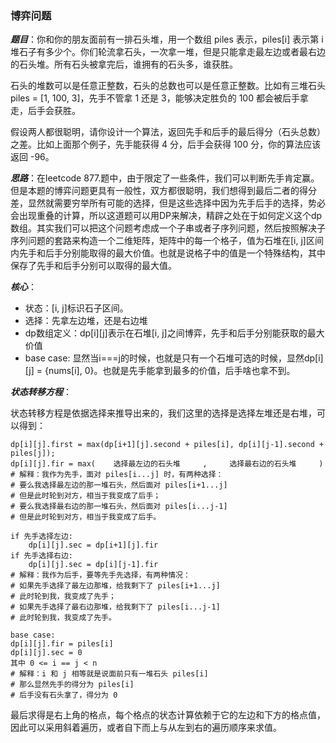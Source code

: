 ### 博弈问题
***题目***：你和你的朋友面前有一排石头堆，用一个数组 piles 表示，piles[i] 表示第 i 堆石子有多少个。你们轮流拿石头，一次拿一堆，但是只能拿走最左边或者最右边的石头堆。所有石头被拿完后，谁拥有的石头多，谁获胜。

石头的堆数可以是任意正整数，石头的总数也可以是任意正整数。比如有三堆石头 piles = [1, 100, 3]，先手不管拿 1 还是 3，能够决定胜负的 100 都会被后手拿走，后手会获胜。

假设两人都很聪明，请你设计一个算法，返回先手和后手的最后得分（石头总数）之差。比如上面那个例子，先手能获得 4 分，后手会获得 100 分，你的算法应该返回 -96。

***思路***：在leetcode 877.题中，由于限定了一些条件，我们可以判断先手肯定赢。但是本题的博弈问题更具有一般性，双方都很聪明，我们想得到最后二者的得分差，显然就需要穷举所有可能的选择，但是这些选择中因为先手后手的选择，势必会出现重叠的计算，所以这道题可以用DP来解决，精辟之处在于如何定义这个dp数组。其实我们可以把这个问题考虑成一个子串或者子序列问题，然后按照解决子序列问题的套路来构造一个二维矩阵，矩阵中的每一个格子，值为石堆在[i, j]区间内先手和后手分别能取得的最大价值。也就是说格子中的值是一个特殊结构，其中保存了先手和后手分别可以取得的最大值。

***核心***：
- 状态：[i, j]标识石子区间。
- 选择：先拿左边堆，还是右边堆
- dp数组定义：dp[i][j]表示在石堆[i, j]之间博弈，先手和后手分别能获取的最大价值
- base case: 显然当i===j的时候，也就是只有一个石堆可选的时候，显然dp[i][j] = {nums[i], 0}。也就是先手能拿到最多的价值，后手啥也拿不到。

***状态转移方程***：

状态转移方程是依据选择来推导出来的，我们这里的选择是选择左堆还是右堆，可以得到：

    dp[i][j].first = max(dp[i+1][j].second + piles[i], dp[i][j-1].second + piles[j]);
    dp[i][j].fir = max(    选择最左边的石头堆     ,     选择最右边的石头堆     )
    # 解释：我作为先手，面对 piles[i...j] 时，有两种选择：
    # 要么我选择最左边的那一堆石头，然后面对 piles[i+1...j]
    # 但是此时轮到对方，相当于我变成了后手；
    # 要么我选择最右边的那一堆石头，然后面对 piles[i...j-1]
    # 但是此时轮到对方，相当于我变成了后手。

    if 先手选择左边:
        dp[i][j].sec = dp[i+1][j].fir
    if 先手选择右边:
        dp[i][j].sec = dp[i][j-1].fir
    # 解释：我作为后手，要等先手先选择，有两种情况：
    # 如果先手选择了最左边那堆，给我剩下了 piles[i+1...j]
    # 此时轮到我，我变成了先手；
    # 如果先手选择了最右边那堆，给我剩下了 piles[i...j-1]
    # 此时轮到我，我变成了先手。

    base case:
    dp[i][j].fir = piles[i]
    dp[i][j].sec = 0
    其中 0 <= i == j < n
    # 解释：i 和 j 相等就是说面前只有一堆石头 piles[i]
    # 那么显然先手的得分为 piles[i]
    # 后手没有石头拿了，得分为 0

最后求得是右上角的格点，每个格点的状态计算依赖于它的左边和下方的格点值，因此可以采用斜着遍历，或者自下而上与从左到右的遍历顺序来求值。